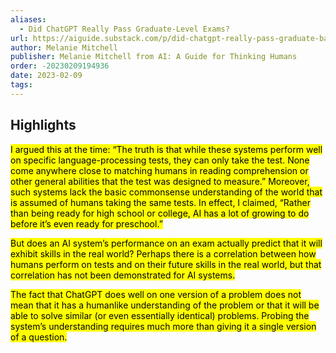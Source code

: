 ```yaml
---
aliases:
  - Did ChatGPT Really Pass Graduate-Level Exams?
url: https://aiguide.substack.com/p/did-chatgpt-really-pass-graduate-baa
author: Melanie Mitchell
publisher: Melanie Mitchell from AI: A Guide for Thinking Humans
order: -20230209194936
date: 2023-02-09
tags:
---
```


## Highlights
<mark>I argued this at the time: “The truth is that while these systems perform well on specific language-processing tests, they can only take the test. None come anywhere close to matching humans in reading comprehension or other general abilities that the test was designed to measure.” Moreover, such systems lack the basic commonsense understanding of the world that is assumed of humans taking the same tests. In effect, I claimed, “Rather than being ready for high school or college, AI has a lot of growing to do before it’s even ready for preschool.”</mark>

<mark>But does an AI system’s performance on an exam actually predict that it will exhibit skills in the real world? Perhaps there is a correlation between how humans perform on tests and on their future skills in the real world, but that correlation has not been demonstrated for AI systems.</mark>

<mark>The fact that ChatGPT does well on one version of a problem does not mean that it has a humanlike understanding of the problem or that it will be able to solve similar (or even essentially identical) problems. Probing the system’s understanding requires much more than giving it a single version of a question.</mark>


